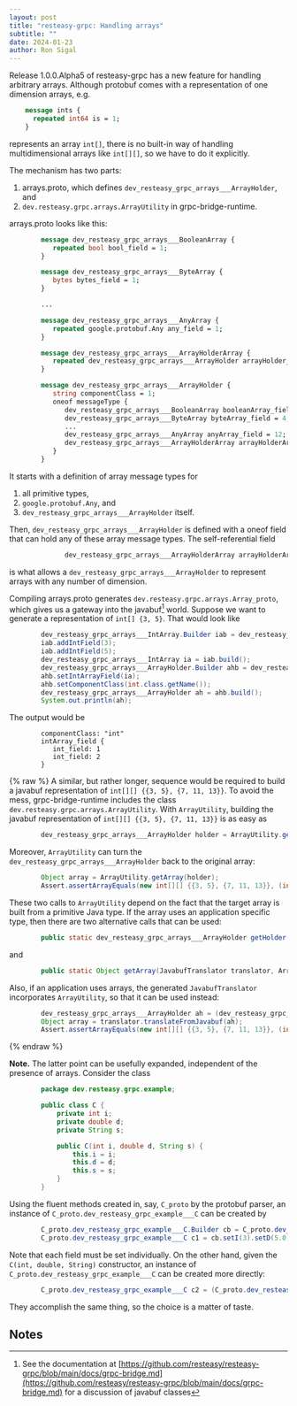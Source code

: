 ```yaml
---
layout: post
title: "resteasy-grpc: Handling arrays"
subtitle: ""
date: 2024-01-23
author: Ron Sigal
---
```


Release 1.0.0.Alpha5 of resteasy-grpc has a new feature for handling arbitrary arrays. Although protobuf comes
with a representation of one dimension arrays, e.g.

```protobuf
    message ints {
      repeated int64 is = 1;
    }
```

represents an array `int[]`, there is no built-in way of handling multidimensional arrays like `int[][]`, so we
have to do it explicitly.

The mechanism has two parts:

1. arrays.proto, which defines `dev_resteasy_grpc_arrays___ArrayHolder`, and
2. `dev.resteasy.grpc.arrays.ArrayUtility` in grpc-bridge-runtime.

arrays.proto looks like this:

```protobuf
        message dev_resteasy_grpc_arrays___BooleanArray {
           repeated bool bool_field = 1;
        }

        message dev_resteasy_grpc_arrays___ByteArray {
           bytes bytes_field = 1;
        }

        ...

        message dev_resteasy_grpc_arrays___AnyArray {
           repeated google.protobuf.Any any_field = 1;
        }

        message dev_resteasy_grpc_arrays___ArrayHolderArray {
           repeated dev_resteasy_grpc_arrays___ArrayHolder arrayHolder_field = 1;
        }

        message dev_resteasy_grpc_arrays___ArrayHolder {
           string componentClass = 1;
           oneof messageType {
              dev_resteasy_grpc_arrays___BooleanArray booleanArray_field = 3;
              dev_resteasy_grpc_arrays___ByteArray byteArray_field = 4;
              ...
              dev_resteasy_grpc_arrays___AnyArray anyArray_field = 12;
              dev_resteasy_grpc_arrays___ArrayHolderArray arrayHolderArray_field = 13;
           }
        }

```

It starts with a definition of array message types for

1. all primitive types,
2. `google.protobuf.Any`, and
3. `dev_resteasy_grpc_arrays___ArrayHolder` itself.

Then, `dev_resteasy_grpc_arrays___ArrayHolder` is defined with a oneof field that can
hold any of these array message types. The self-referential field

```protobuf
              dev_resteasy_grpc_arrays___ArrayHolderArray arrayHolderArray_field = 13;
```

is what allows a `dev_resteasy_grpc_arrays___ArrayHolder` to represent arrays with any number of
dimension.

Compiling arrays.proto generates `dev.resteasy.grpc.arrays.Array_proto`, which gives us a
gateway into the javabuf[^javabuf] world. Suppose we want to generate a representation of
`int[] {3, 5}`. That would look like

```java
        dev_resteasy_grpc_arrays___IntArray.Builder iab = dev_resteasy_grpc_arrays___IntArray.newBuilder();
        iab.addIntField(3);
        iab.addIntField(5);
        dev_resteasy_grpc_arrays___IntArray ia = iab.build();
        dev_resteasy_grpc_arrays___ArrayHolder.Builder ahb = dev_resteasy_grpc_arrays___ArrayHolder.newBuilder();
        ahb.setIntArrayField(ia);
        ahb.setComponentClass(int.class.getName());
        dev_resteasy_grpc_arrays___ArrayHolder ah = ahb.build();
        System.out.println(ah);
```

The output would be

```
        componentClass: "int"
        intArray_field {
           int_field: 1
           int_field: 2
        }
```

{% raw %}
A similar, but rather longer, sequence would be required to build a javabuf representation
of `int[][] {{3, 5}, {7, 11, 13}}`.
To avoid the mess, grpc-bridge-runtime includes the class `dev.resteasy.grpc.arrays.ArrayUtility`. With `ArrayUtility`,
building the javabuf representation of `int[][] {{3, 5}, {7, 11, 13}}` is as easy as

```java
        dev_resteasy_grpc_arrays___ArrayHolder holder = ArrayUtility.getHolder(new int[][] {{3, 5}, {7, 11, 13}});
```

Moreover, `ArrayUtility` can turn the `dev_resteasy_grpc_arrays___ArrayHolder` back to the original array:

```java
        Object array = ArrayUtility.getArray(holder);
        Assert.assertArrayEquals(new int[][] {{3, 5}, {7, 11, 13}}, (int[][]) array);
```

These two calls to `ArrayUtility` depend on the fact that the target array is built from a primitive Java type. If the
array uses an application specific type, then there are two alternative calls that can be used:

```java
        public static dev_resteasy_grpc_arrays___ArrayHolder getHolder(JavabufTranslator translator, Object o);
```   

and

```java
        public static Object getArray(JavabufTranslator translator, Array_proto.dev_resteasy_grpc_arrays___ArrayHolder ah) throws Exception;
```

Also, if an application uses arrays, the generated `JavabufTranslator` incorporates `ArrayUtility`, so that it can be
used instead:

```java
        dev_resteasy_grpc_arrays___ArrayHolder ah = (dev_resteasy_grpc_arrays___ArrayHolder) translator.translateToJavabuf(new int[][] {{3, 5}, {7, 11, 13}});
        Object array = translator.translateFromJavabuf(ah);
        Assert.assertArrayEquals(new int[][] {{3, 5}, {7, 11, 13}}, (int[][]) array);
```   
{% endraw %}

**Note.** The latter point can be usefully expanded, independent of the presence of arrays. Consider the class

```java
        package dev.resteasy.grpc.example;

        public class C {
            private int i;
            private double d;
            private String s;

            public C(int i, double d, String s) {
                this.i = i;
                this.d = d;
                this.s = s;
            }
        }
```

Using the fluent methods created in, say, `C_proto` by the protobuf parser, an instance of
`C_proto.dev_resteasy_grpc_example___C` can be created by

```java
        C_proto.dev_resteasy_grpc_example___C.Builder cb = C_proto.dev_resteasy_grpc_example___C.newBuilder();
        C_proto.dev_resteasy_grpc_example___C c1 = cb.setI(3).setD(5.0).setS("seven").build();
```

Note that each field must be set individually. On the other hand, given the `C(int, double, String)` constructor,
an instance of `C_proto.dev_resteasy_grpc_example___C` can be created more directly:

```java
        C_proto.dev_resteasy_grpc_example___C c2 = (C_proto.dev_resteasy_grpc_example___C) translator.translateToJavabuf(new C(3, 5.0, "seven"));
```

They accomplish the same thing, so the choice is a matter of taste.

## Notes

[^javabuf]: See the documentation
at [https://github.com/resteasy/resteasy-grpc/blob/main/docs/grpc-bridge.md](https://github.com/resteasy/resteasy-grpc/blob/main/docs/grpc-bridge.md)
for a discussion of javabuf classes
